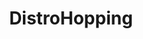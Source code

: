 ---
title: DistroHopping
crosslinks:
- openSUSE
- archlinux
- Fedora
- elementaryos
- AskNetsec
- linuxquestions
- linuxmasterrace
- NixOS
- SolusProject
- unixporn
- linux
---